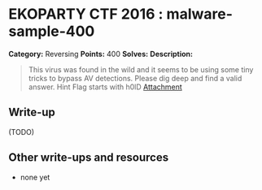 # EKOPARTY CTF 2016 : malware-sample-400

**Category:** Reversing
**Points:** 400
**Solves:**
**Description:**

> This virus was found in the wild and it seems to be using some tiny tricks to bypass AV detections. Please dig deep and find a valid answer.
> Hint Flag starts with h0lD
> [Attachment](rev400.zip)

## Write-up

(TODO)

## Other write-ups and resources

* none yet
